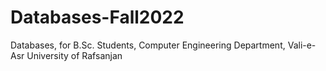 # Databases-Fall2022
Databases, for B.Sc. Students, Computer Engineering Department, Vali-e-Asr University of Rafsanjan
